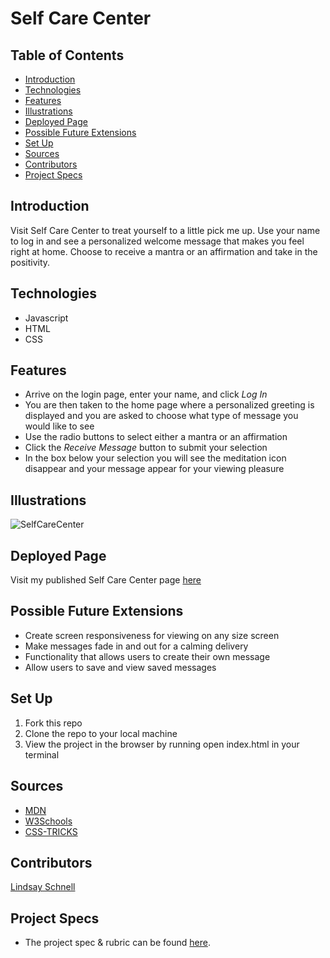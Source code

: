 # Self Care Center

## Table of Contents
  - [Introduction](##Introduction)
  - [Technologies](##Technologies)
  - [Features](##Features)
  - [Illustrations](##Illustrations)
  - [Deployed Page](##Deployed-Page)
  - [Possible Future Extensions](##Possible-Future-Extensions)
  - [Set Up](##Set-Up)
  - [Sources](##Sources)
  - [Contributors](##Contributors)
  - [Project Specs](##Project-Specs)

## Introduction

  Visit Self Care Center to treat yourself to a little pick me up. Use your name to log in and see a personalized welcome message that makes you feel right at home. Choose to receive a mantra or an affirmation and take in the positivity.

## Technologies
  - Javascript
  - HTML
  - CSS

## Features

   - Arrive on the login page, enter your name, and click *Log In*
   - You are then taken to the home page where a personalized greeting is displayed and you are asked to choose what type of message you would like to see
   - Use the radio buttons to select either a mantra or an affirmation
   - Click the *Receive Message* button to submit your selection
   - In the box below your selection you will see the meditation icon disappear and your message appear for your viewing pleasure

## Illustrations

![SelfCareCenter](https://user-images.githubusercontent.com/78449313/120119294-26f5f900-c154-11eb-9b1d-ddda42458c5b.gif)

## Deployed Page

Visit my published Self Care Center page [here](https://lschnell8.github.io/hang-in-there-boilerplate/)

## Possible Future Extensions

  - Create screen responsiveness for viewing on any size screen
  - Make messages fade in and out for a calming delivery
  - Functionality that allows users to create their own message
  - Allow users to save and view saved messages

## Set Up

1. Fork this repo  
2. Clone the repo to your local machine
3. View the project in the browser by running open index.html in your terminal


## Sources
  - [MDN](http://developer.mozilla.org/en-US/)
  - [W3Schools](https://www.w3schools.com/)
  - [CSS-TRICKS](https://css-tricks.com/)

## Contributors
  [Lindsay Schnell](https://github.com/lschnell8)

## Project Specs
  - The project spec & rubric can be found [here](https://frontend.turing.io/projects/module-1/self-care-center.html).
